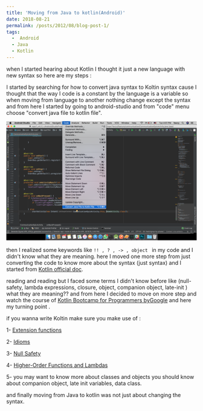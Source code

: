 ```yaml
---
title: 'Moving from Java to kotlin(Android)'
date: 2018-08-21
permalink: /posts/2012/08/blog-post-1/
tags:
  -  Android
  - Java
  - Kotlin
---
```


when I started hearing about Kotlin I thought it just a new language with new syntax so here are my steps :


I started by searching for how to convert java syntax to Koltin syntax cause I thought that the way I code is a constant by the language is a variable so when moving from language to another nothing change except the syntax and from here I started by
going to android-studio and from "code" menu choose "convert java file to kotlin file".


![screenshot](/images/blog-1.1.png)


then I realized some keywords like `!! , ? , -> , object ` in my code and I didn't know what they are meaning.
here I moved one more step from just converting the code to know more about the syntax (just syntax) and I started from [Kotlin official doc](https://kotlinlang.org/docs).


reading and reading but I faced some terms I didn't know before like (null-safety, lambda expressions, closure, object, companion object, late-init ) what they are meaning??
and from here I decided to move on more step and watch the course of 
[Kotlin Bootcamp for Programmers byGoogle](https://eg.udacity.com/course/kotlin-bootcamp-for-programmers--ud9011)
and here my turning point . 


if you wanna write Koltin make sure you make use of :


1- [Extension functions](https://kotlinlang.org/docs/reference/extensions.html)


2- [Idioms](https://kotlinlang.org/docs/reference/idioms.html#filtering-a-list)


3- [Null Safety](https://kotlinlang.org/docs/reference/null-safety.html)


4- [Higher-Order Functions and Lambdas](https://kotlinlang.org/docs/reference/lambdas.html)


5- you may want to know more about classes and objects you should know  
about companion object, late init variables, data class.


and finally moving from Java to kotlin was not just about changing the syntax.


